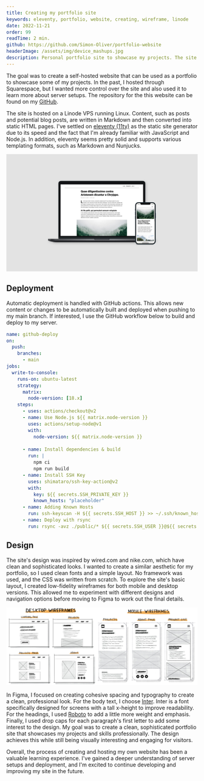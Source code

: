 ```yaml
---
title: Creating my portfolio site
keywords: eleventy, portfolio, website, creating, wireframe, linode
date: 2022-11-21
order: 99
readTime: 2 min.
github: https://github.com/Simon-Oliver/portfolio-website
headerImage: /assets/img/device_mashups.jpg
description: Personal portfolio site to showcase my projects. The site is self-hosted using a Linode VPS, eleventy for the static site generation and GitHub actions for automatic deployment.
---
```


The goal was to create a self-hosted website that can be used as a portfolio to showcase some of my projects. In the past, I hosted through Squarespace, but I wanted more control over the site and also used it to learn more about server setups. The repository for the this website can be found on my [GitHub](https://github.com/Simon-Oliver/portfolio-website).

The site is hosted on a Linode VPS running Linux. Content, such as posts and potential blog posts, are written in Markdown and then converted into static HTML pages. I've settled on [eleventy (11ty)](https://github.com/11ty/eleventy) as the static site generator due to its speed and the fact that I'm already familiar with JavaScript and Node.js. In addition, eleventy seems pretty solid and supports various templating formats, such as Markdown and Nunjucks.

![Iphone and MacBook mockups of stauffersimon.com](../../../assets/img/device_mashups.jpg)

## Deployment

Automatic deployment is handled with GitHub actions. This allows new content or changes to be automatically built and deployed when pushing to my main branch. If interested, I use the GitHub workflow below to build and deploy to my server.

```yaml
name: github-deploy
on:
  push:
    branches:
      - main
jobs:
  write-to-console:
    runs-on: ubuntu-latest
    strategy:
      matrix:
        node-version: [18.x]
    steps:
      - uses: actions/checkout@v2
      - name: Use Node.js ${{ matrix.node-version }}
        uses: actions/setup-node@v1
        with:
          node-version: ${{ matrix.node-version }}

      - name: Install dependencies & build
        run: |
          npm ci
          npm run build
      - name: Install SSH Key
        uses: shimataro/ssh-key-action@v2
        with:
          key: ${{ secrets.SSH_PRIVATE_KEY }}
          known_hosts: "placeholder"
      - name: Adding Known Hosts
        run: ssh-keyscan -H ${{ secrets.SSH_HOST }} >> ~/.ssh/known_hosts
      - name: Deploy with rsync
        run: rsync -avz ./public/* ${{ secrets.SSH_USER }}@${{ secrets.SSH_HOST }}:/var/www/stauffersimon.com
```

## Design

The site's design was inspired by wired.com and nike.com, which have clean and sophisticated looks. I wanted to create a similar aesthetic for my portfolio, so I used clean fonts and a simple layout. No framework was used, and the CSS was written from scratch. To explore the site's basic layout, I created low-fidelity wireframes for both mobile and desktop versions. This allowed me to experiment with different designs and navigation options before moving to Figma to work out the final details.

![Low fidelity sketches of mobile and desktop wireframes.](../../../assets/img/wireframes.jpg)

In Figma, I focused on creating cohesive spacing and typography to create a clean, professional look. For the body text, I choose [Inter](https://github.com/rsms/inter). Inter is a font specifically designed for screens with a tall x-height to improve readability. For the headings, I used [Roboto](https://fonts.google.com/specimen/Roboto) to add a little more weight and emphasis. Finally, I used drop caps for each paragraph's first letter to add some interest to the design. My goal was to create a clean, sophisticated portfolio site that showcases my projects and skills professionally. The design achieves this while still being visually interesting and engaging for visitors.

Overall, the process of creating and hosting my own website has been a valuable learning experience. I've gained a deeper understanding of server setups and deployment, and I'm excited to continue developing and improving my site in the future.
